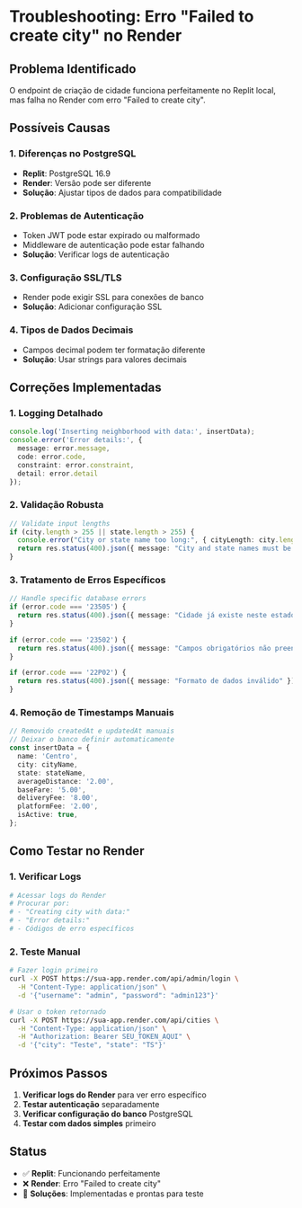# Troubleshooting: Erro "Failed to create city" no Render

## Problema Identificado

O endpoint de criação de cidade funciona perfeitamente no Replit local, mas falha no Render com erro "Failed to create city".

## Possíveis Causas

### 1. Diferenças no PostgreSQL
- **Replit**: PostgreSQL 16.9
- **Render**: Versão pode ser diferente
- **Solução**: Ajustar tipos de dados para compatibilidade

### 2. Problemas de Autenticação
- Token JWT pode estar expirado ou malformado
- Middleware de autenticação pode estar falhando
- **Solução**: Verificar logs de autenticação

### 3. Configuração SSL/TLS
- Render pode exigir SSL para conexões de banco
- **Solução**: Adicionar configuração SSL

### 4. Tipos de Dados Decimais
- Campos decimal podem ter formatação diferente
- **Solução**: Usar strings para valores decimais

## Correções Implementadas

### 1. Logging Detalhado
```typescript
console.log('Inserting neighborhood with data:', insertData);
console.error('Error details:', {
  message: error.message,
  code: error.code,
  constraint: error.constraint,
  detail: error.detail
});
```

### 2. Validação Robusta
```typescript
// Validate input lengths
if (city.length > 255 || state.length > 255) {
  console.error("City or state name too long:", { cityLength: city.length, stateLength: state.length });
  return res.status(400).json({ message: "City and state names must be under 255 characters" });
}
```

### 3. Tratamento de Erros Específicos
```typescript
// Handle specific database errors
if (error.code === '23505') {
  return res.status(400).json({ message: "Cidade já existe neste estado" });
}

if (error.code === '23502') {
  return res.status(400).json({ message: "Campos obrigatórios não preenchidos" });
}

if (error.code === '22P02') {
  return res.status(400).json({ message: "Formato de dados inválido" });
}
```

### 4. Remoção de Timestamps Manuais
```typescript
// Removido createdAt e updatedAt manuais
// Deixar o banco definir automaticamente
const insertData = {
  name: 'Centro',
  city: cityName,
  state: stateName,
  averageDistance: '2.00',
  baseFare: '5.00',
  deliveryFee: '8.00',
  platformFee: '2.00',
  isActive: true,
};
```

## Como Testar no Render

### 1. Verificar Logs
```bash
# Acessar logs do Render
# Procurar por:
# - "Creating city with data:"
# - "Error details:"
# - Códigos de erro específicos
```

### 2. Teste Manual
```bash
# Fazer login primeiro
curl -X POST https://sua-app.render.com/api/admin/login \
  -H "Content-Type: application/json" \
  -d '{"username": "admin", "password": "admin123"}'

# Usar o token retornado
curl -X POST https://sua-app.render.com/api/cities \
  -H "Content-Type: application/json" \
  -H "Authorization: Bearer SEU_TOKEN_AQUI" \
  -d '{"city": "Teste", "state": "TS"}'
```

## Próximos Passos

1. **Verificar logs do Render** para ver erro específico
2. **Testar autenticação** separadamente
3. **Verificar configuração do banco** PostgreSQL
4. **Testar com dados simples** primeiro

## Status

- ✅ **Replit**: Funcionando perfeitamente
- ❌ **Render**: Erro "Failed to create city"
- 🔄 **Soluções**: Implementadas e prontas para teste